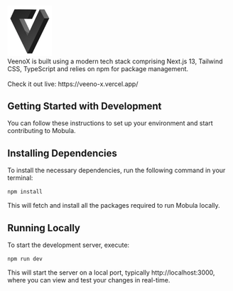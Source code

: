 <img src="./public/logo/veeno.png" width="100" h="auto" alt="VeenoX Logo" />

<br />
VeenoX is built using a modern tech stack comprising Next.js 13, Tailwind CSS, TypeScript and relies on npm for package management.
<br />
<br />
Check it out live: https://veeno-x.vercel.app/
<br />

## Getting Started with Development

You can follow these instructions to set up your environment and start contributing to Mobula.

## Installing Dependencies

To install the necessary dependencies, run the following command in your terminal:
<br />

```bash
npm install
```

This will fetch and install all the packages required to run Mobula locally.

## Running Locally

To start the development server, execute:
<br />

```bash
npm run dev
```

This will start the server on a local port, typically http://localhost:3000, where you can view and test your changes in real-time.
